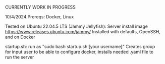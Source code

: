 CURRENTLY WORK IN PROGRESS

10/4/2024
Prereqs: Docker, Linux

Tested on Ubuntu 22.04.5 LTS (Jammy Jellyfish): Server install image
https://www.releases.ubuntu.com/jammy/
Installed with defaults, OpenSSH, and on Docker

startup.sh: 
  run as "sudo bash startup.sh [your username]"
  Creates group for input user to be able to configure docker, installs needed .yaml file to run the server
